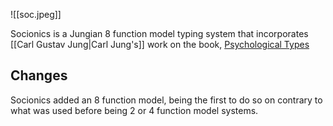 ![[soc.jpeg]]

Socionics is a Jungian 8 function model typing system that incorporates [[Carl Gustav Jung|Carl Jung's]] work on the book, [Psychological Types](https://en.wikipedia.org/wiki/Psychological_Types)

## Changes

Socionics added an 8 function model, being the first to do so on contrary to what was used before being 2 or 4 function model systems.